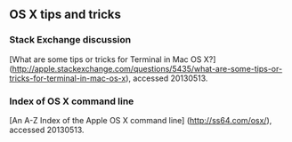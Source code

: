 ## OS X tips and tricks

### Stack Exchange discussion

 [What are some tips or tricks for Terminal in Mac OS X?] (http://apple.stackexchange.com/questions/5435/what-are-some-tips-or-tricks-for-terminal-in-mac-os-x), accessed 20130513.

### Index of OS X command line

 [An A-Z Index of the Apple OS X command line] (http://ss64.com/osx/), accessed 20130513.
